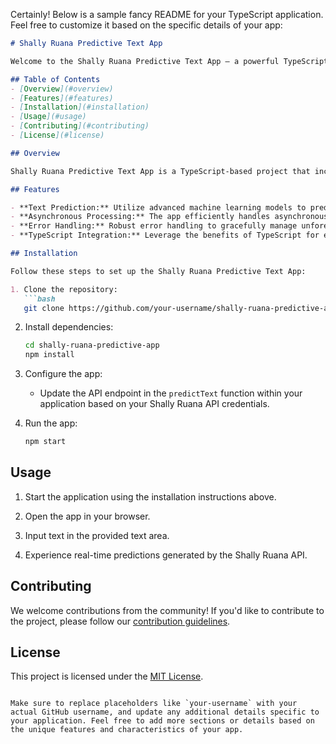 Certainly! Below is a sample fancy README for your TypeScript application. Feel free to customize it based on the specific details of your app:

```markdown
# Shally Ruana Predictive Text App

Welcome to the Shally Ruana Predictive Text App – a powerful TypeScript application that leverages an innovative text prediction API to enhance your text input experience.

## Table of Contents
- [Overview](#overview)
- [Features](#features)
- [Installation](#installation)
- [Usage](#usage)
- [Contributing](#contributing)
- [License](#license)

## Overview

Shally Ruana Predictive Text App is a TypeScript-based project that incorporates the Shally Ruana API for text prediction. The app provides a seamless interface for users to input text and receive predictions based on sophisticated machine learning models.

## Features

- **Text Prediction:** Utilize advanced machine learning models to predict the next words or characters in a given text.
- **Asynchronous Processing:** The app efficiently handles asynchronous tasks, ensuring a smooth user experience.
- **Error Handling:** Robust error handling to gracefully manage unforeseen issues during the prediction process.
- **TypeScript Integration:** Leverage the benefits of TypeScript for enhanced code quality, readability, and maintainability.

## Installation

Follow these steps to set up the Shally Ruana Predictive Text App:

1. Clone the repository:
   ```bash
   git clone https://github.com/your-username/shally-ruana-predictive-app.git
   ```

2. Install dependencies:
   ```bash
   cd shally-ruana-predictive-app
   npm install
   ```

3. Configure the app:
   - Update the API endpoint in the `predictText` function within your application based on your Shally Ruana API credentials.

4. Run the app:
   ```bash
   npm start
   ```

## Usage

1. Start the application using the installation instructions above.

2. Open the app in your browser.

3. Input text in the provided text area.

4. Experience real-time predictions generated by the Shally Ruana API.

## Contributing

We welcome contributions from the community! If you'd like to contribute to the project, please follow our [contribution guidelines](CONTRIBUTING.md).

## License

This project is licensed under the [MIT License](LICENSE).
```

Make sure to replace placeholders like `your-username` with your actual GitHub username, and update any additional details specific to your application. Feel free to add more sections or details based on the unique features and characteristics of your app.